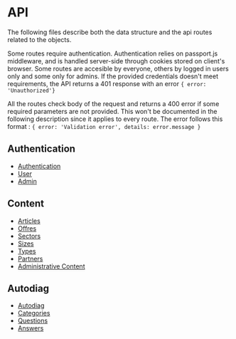 # API

The following files describe both the data structure and the api routes related to the objects.

Some routes require authentication. Authentication relies on passport.js middleware, and is handled server-side through cookies stored on client's browser. Some routes are accesible by everyone, others by logged in users only and some only for admins. If the provided credentials doesn't meet requirements, the API returns a 401 response with an error `{ error: 'Unauthorized'}`

All the routes check body of the request and returns a 400 error if some required parameters are not provided. This won't be documented in the following description since it applies to every route. The error follows this format : `{ error: 'Validation error', details: error.message }`

##  Authentication

- [Authentication](./documentation/authentication/authentication.md)
- [User](./documentation/authentication/user.md)
- [Admin](./documentation/authentication/admin.md)

##  Content

- [Articles](./documentation/content/articles.md)
- [Offres](./documentation/content/offres.md)
- [Sectors](./documentation/content/sectors.md)
- [Sizes](./documentation/content/sizes.md)
- [Types](./documentation/content/types.md)
- [Partners](./documentation/content/partners.md)
- [Administrative Content](./documentation/content/administrative.md)

## Autodiag

- [Autodiag](./documentation/autodiag/autodiag.md)
- [Categories](./documentation/autodiag/categories.md)
- [Questions](./documentation/autodiag/questions.md)
- [Answers](./documentation/autodiag/answers.md)















